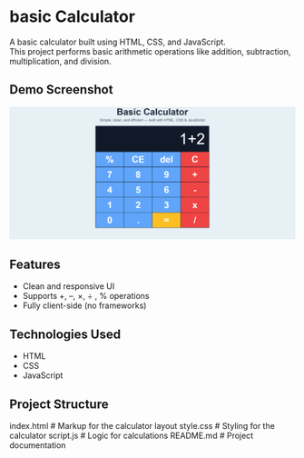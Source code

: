 # basic Calculator

A basic calculator built using HTML, CSS, and JavaScript.  
This project performs basic arithmetic operations like addition, subtraction, multiplication, and division.

## Demo Screenshot

![Calculator Screenshot](screenshot.png)

## Features

- Clean and responsive UI
- Supports +, –, ×, ÷ , % operations
- Fully client-side (no frameworks)

## Technologies Used

- HTML
- CSS
- JavaScript

## Project Structure

index.html # Markup for the calculator layout
style.css # Styling for the calculator
script.js # Logic for calculations
README.md # Project documentation
